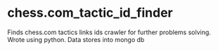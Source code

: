 # chess.com_tactic_id_finder
Finds chess.com tactics links ids crawler for further problems solving. 
Wrote using python. Data stores into mongo db 
